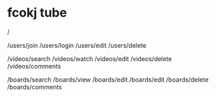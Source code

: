 # fcokj tube

/

/users/join
/users/login
/users/edit
/users/delete

/videos/search
/videos/watch
/videos/edit
/videos/delete
/videos/comments

/boards/search
/boards/view
/boards/edit
/boards/edit
/boards/delete
/boards/comments

